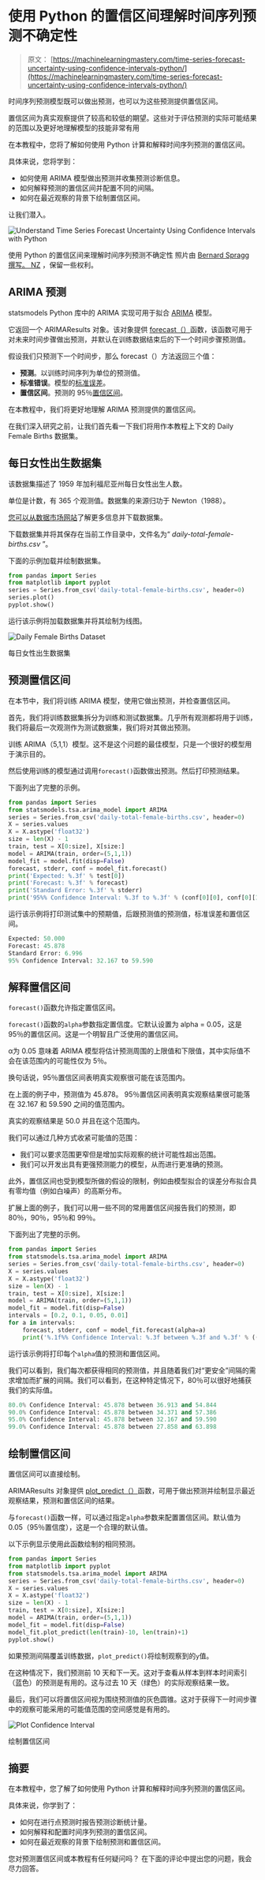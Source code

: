 # 使用 Python 的置信区间理解时间序列预测不确定性

> 原文： [https://machinelearningmastery.com/time-series-forecast-uncertainty-using-confidence-intervals-python/](https://machinelearningmastery.com/time-series-forecast-uncertainty-using-confidence-intervals-python/)

时间序列预测模型既可以做出预测，也可以为这些预测提供置信区间。

置信区间为真实观察提供了较高和较低的期望。这些对于评估预测的实际可能结果的范围以及更好地理解模型的技能非常有用

在本教程中，您将了解如何使用 Python 计算和解释时间序列预测的置信区间。

具体来说，您将学到：

*   如何使用 ARIMA 模型做出预测并收集预测诊断信息。
*   如何解释预测的置信区间并配置不同的间隔。
*   如何在最近观察的背景下绘制置信区间。

让我们潜入。

![Understand Time Series Forecast Uncertainty Using Confidence Intervals with Python](img/988b78bda743b3ad46e1bc33596a588b.jpg)

使用 Python 的置信区间来理解时间序列预测不确定性
照片由 [Bernard Spragg 撰写。 NZ](https://www.flickr.com/photos/volvob12b/10324852255/) ，保留一些权利。

## ARIMA 预测

statsmodels Python 库中的 ARIMA 实现可用于拟合 [ARIMA](http://statsmodels.sourceforge.net/0.6.0/generated/statsmodels.tsa.arima_model.ARIMA.html) 模型。

它返回一个 ARIMAResults 对象。该对象提供 [forecast（）](http://statsmodels.sourceforge.net/devel/generated/statsmodels.tsa.arima_model.ARIMAResults.forecast.html)函数，该函数可用于对未来时间步骤做出预测，并默认在训练数据结束后的下一个时间步骤预测值。

假设我们只预测下一个时间步，那么 forecast（）方法返回三个值：

*   **预测**。以训练时间序列为单位的预测值。
*   **标准错误**。模型的[标准误差](https://en.wikipedia.org/wiki/Standard_error)。
*   **置信区间**。预测的 95％[置信区间](https://en.wikipedia.org/wiki/Confidence_interval)。

在本教程中，我们将更好地理解 ARIMA 预测提供的置信区间。

在我们深入研究之前，让我们首先看一下我们将用作本教程上下文的 Daily Female Births 数据集。

## 每日女性出生数据集

该数据集描述了 1959 年加利福尼亚州每日女性出生人数。

单位是计数，有 365 个观测值。数据集的来源归功于 Newton（1988）。

[您可以从数据市场网站](https://datamarket.com/data/set/235k/daily-total-female-births-in-california-1959)了解更多信息并下载数据集。

下载数据集并将其保存在当前工作目录中，文件名为“ _daily-total-female-births.csv_ ”。

下面的示例加载并绘制数据集。

```py
from pandas import Series
from matplotlib import pyplot
series = Series.from_csv('daily-total-female-births.csv', header=0)
series.plot()
pyplot.show()
```

运行该示例将加载数据集并将其绘制为线图。

![Daily Female Births Dataset](img/9aff27b834d5b1b80446520dda7d3deb.jpg)

每日女性出生数据集

## 预测置信区间

在本节中，我们将训练 ARIMA 模型，使用它做出预测，并检查置信区间。

首先，我们将训练数据集拆分为训练和测试数据集。几乎所有观测都将用于训练，我们将最后一次观测作为测试数据集，我们将对其做出预测。

训练 ARIMA（5,1,1）模型。这不是这个问题的最佳模型，只是一个很好的模型用于演示目的。

然后使用训练的模型通过调用`forecast()`函数做出预测。然后打印预测结果。

下面列出了完整的示例。

```py
from pandas import Series
from statsmodels.tsa.arima_model import ARIMA
series = Series.from_csv('daily-total-female-births.csv', header=0)
X = series.values
X = X.astype('float32')
size = len(X) - 1
train, test = X[0:size], X[size:]
model = ARIMA(train, order=(5,1,1))
model_fit = model.fit(disp=False)
forecast, stderr, conf = model_fit.forecast()
print('Expected: %.3f' % test[0])
print('Forecast: %.3f' % forecast)
print('Standard Error: %.3f' % stderr)
print('95%% Confidence Interval: %.3f to %.3f' % (conf[0][0], conf[0][1]))
```

运行该示例将打印测试集中的预期值，后跟预测值的预测值，标准误差和置信区间。

```py
Expected: 50.000
Forecast: 45.878
Standard Error: 6.996
95% Confidence Interval: 32.167 to 59.590
```

## 解释置信区间

`forecast()`函数允许指定置信区间。

`forecast()`函数的`alpha`参数指定置信度。它默认设置为 alpha = 0.05，这是 95％的置信区间。这是一个明智且广泛使用的置信区间。

α为 0.05 意味着 ARIMA 模型将估计预测周围的上限值和下限值，其中实际值不会在该范围内的可能性仅为 5％。

换句话说，95％置信区间表明真实观察很可能在该范围内。

在上面的例子中，预测值为 45.878。 95％置信区间表明真实观察结果很可能落在 32.167 和 59.590 之间的值范围内。

真实的观察结果是 50.0 并且在这个范围内。

我们可以通过几种方式收紧可能值的范围：

*   我们可以要求范围更窄但是增加实际观察的统计可能性超出范围。
*   我们可以开发出具有更强预测能力的模型，从而进行更准确的预测。

此外，置信区间也受到模型所做的假设的限制，例如由模型拟合的误差分布拟合具有零均值（例如白噪声）的高斯分布。

扩展上面的例子，我们可以用一些不同的常用置信区间报告我们的预测，即 80％，90％，95％和 99％。

下面列出了完整的示例。

```py
from pandas import Series
from statsmodels.tsa.arima_model import ARIMA
series = Series.from_csv('daily-total-female-births.csv', header=0)
X = series.values
X = X.astype('float32')
size = len(X) - 1
train, test = X[0:size], X[size:]
model = ARIMA(train, order=(5,1,1))
model_fit = model.fit(disp=False)
intervals = [0.2, 0.1, 0.05, 0.01]
for a in intervals:
	forecast, stderr, conf = model_fit.forecast(alpha=a)
	print('%.1f%% Confidence Interval: %.3f between %.3f and %.3f' % ((1-a)*100, forecast, conf[0][0], conf[0][1]))
```

运行该示例将打印每个`alpha`值的预测和置信区间。

我们可以看到，我们每次都获得相同的预测值，并且随着我们对“更安全”间隔的需求增加而扩展的间隔。我们可以看到，在这种特定情况下，80％可以很好地捕获我们的实际值。

```py
80.0% Confidence Interval: 45.878 between 36.913 and 54.844
90.0% Confidence Interval: 45.878 between 34.371 and 57.386
95.0% Confidence Interval: 45.878 between 32.167 and 59.590
99.0% Confidence Interval: 45.878 between 27.858 and 63.898
```

## 绘制置信区间

置信区间可以直接绘制。

ARIMAResults 对象提供 [plot_predict（）](http://statsmodels.sourceforge.net/devel/generated/statsmodels.tsa.arima_model.ARIMAResults.plot_predict.html)函数，可用于做出预测并绘制显示最近观察结果，预测和置信区间的结果。

与`forecast()`函数一样，可以通过指定`alpha`参数来配置置信区间。默认值为 0.05（95％置信度），这是一个合理的默认值。

以下示例显示使用此函数绘制的相同预测。

```py
from pandas import Series
from matplotlib import pyplot
from statsmodels.tsa.arima_model import ARIMA
series = Series.from_csv('daily-total-female-births.csv', header=0)
X = series.values
X = X.astype('float32')
size = len(X) - 1
train, test = X[0:size], X[size:]
model = ARIMA(train, order=(5,1,1))
model_fit = model.fit(disp=False)
model_fit.plot_predict(len(train)-10, len(train)+1)
pyplot.show()
```

如果预测间隔覆盖训练数据，`plot_predict()`将绘制观察到的`y`值。

在这种情况下，我们预测前 10 天和下一天。这对于查看从样本到样本时间索引（蓝色）的预测是有用的。这与过去 10 天（绿色）的实际观察结果一致。

最后，我们可以将置信区间视为围绕预测值的灰色圆锥。这对于获得下一时间步骤中的观察可能采用的可能值范围的空间感觉是有用的。

![Plot Confidence Interval](img/cfb8b0166e38b855e2c8c541da73f86a.jpg)

绘制置信区间

## 摘要

在本教程中，您了解了如何使用 Python 计算和解释时间序列预测的置信区间。

具体来说，你学到了：

*   如何在进行点预测时报告预测诊断统计量。
*   如何解释和配置时间序列预测的置信区间。
*   如何在最近观察的背景下绘制预测和置信区间。

您对预测置信区间或本教程有任何疑问吗？
在下面的评论中提出您的问题，我会尽力回答。